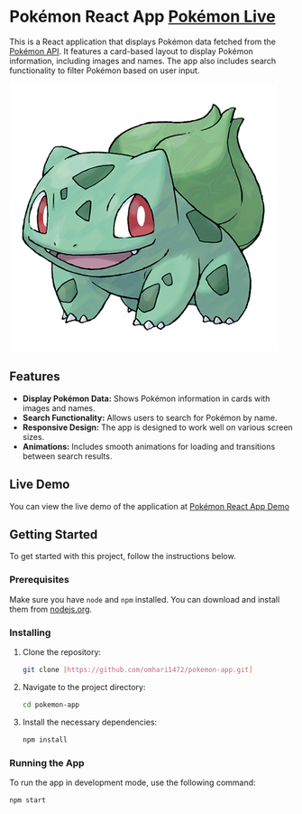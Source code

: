 # Pokémon React App [Pokémon Live](https://pokemon-assignment-hari.netlify.app/)

This is a React application that displays Pokémon data fetched from the [Pokémon API](https://pokeapi.co/api/v2/pokemon). It features a card-based layout to display Pokémon information, including images and names. The app also includes search functionality to filter Pokémon based on user input. 

[![Pokémon App](https://raw.githubusercontent.com/PokeAPI/sprites/master/sprites/pokemon/other/official-artwork/1.png)](https://pokemon-assignment-hari.netlify.app/) <!-- Replace with a link to your live demo -->

## Features

- **Display Pokémon Data:** Shows Pokémon information in cards with images and names.
- **Search Functionality:** Allows users to search for Pokémon by name.
- **Responsive Design:** The app is designed to work well on various screen sizes.
- **Animations:** Includes smooth animations for loading and transitions between search results.

## Live Demo

You can view the live demo of the application at [Pokémon React App Demo](https://pokemon-assignment-hari.netlify.app/) <!-- Replace with the actual URL of your live demo -->

## Getting Started

To get started with this project, follow the instructions below.

### Prerequisites

Make sure you have `node` and `npm` installed. You can download and install them from [nodejs.org](https://nodejs.org/).

### Installing

1. Clone the repository:

    ```bash
    git clone [https://github.com/omhari1472/pokemon-app.git]
    ```

2. Navigate to the project directory:

    ```bash
    cd pokemon-app
    ```

3. Install the necessary dependencies:

    ```bash
    npm install
    ```

### Running the App

To run the app in development mode, use the following command:

```bash
npm start

